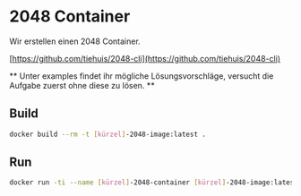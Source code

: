 # 2048 Container

Wir erstellen einen 2048 Container.

[https://github.com/tiehuis/2048-cli](https://github.com/tiehuis/2048-cli)

** Unter examples findet ihr mögliche Lösungsvorschläge, versucht die Aufgabe zuerst ohne diese zu lösen. **


## Build

```bash
docker build --rm -t [kürzel]-2048-image:latest .
```

## Run

```bash
docker run -ti --name [kürzel]-2048-container [kürzel]-2048-image:latest
```
